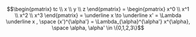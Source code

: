 
$$\begin{pmatrix} tc \\ x \\ y \\ z \end{pmatrix} = \begin{pmatrix} x^0 \\ x^1 \\ x^2 \\ x^3 \end{pmatrix} = \underline x \to \underline x' = \Lambda \underline x , \space (x')^{\alpha'} = \Lambda_{\alpha}^{\alpha'} x^{\alpha}, \space \alpha, \alpha' \in \{0,1,2,3\}$$